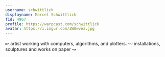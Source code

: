 ```yaml
---
username: schwittlick
displayname: Marcel Schwittlick
fid: 4967
profile: https://warpcast.com/schwittlick
avatar: https://i.imgur.com/ZW0wvez.jpg
---
```

↜ artist working with computers, algorithms, and plotters.  〰️ installations, sculptures and works on paper ↝  

